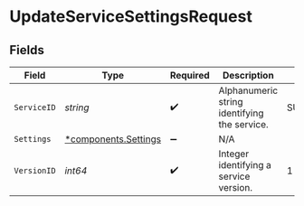 # UpdateServiceSettingsRequest


## Fields

| Field                                                       | Type                                                        | Required                                                    | Description                                                 | Example                                                     |
| ----------------------------------------------------------- | ----------------------------------------------------------- | ----------------------------------------------------------- | ----------------------------------------------------------- | ----------------------------------------------------------- |
| `ServiceID`                                                 | *string*                                                    | :heavy_check_mark:                                          | Alphanumeric string identifying the service.                | SU1Z0isxPaozGVKXdv0eY                                       |
| `Settings`                                                  | [*components.Settings](../../models/components/settings.md) | :heavy_minus_sign:                                          | N/A                                                         |                                                             |
| `VersionID`                                                 | *int64*                                                     | :heavy_check_mark:                                          | Integer identifying a service version.                      | 1                                                           |